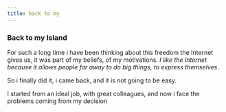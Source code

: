 ```yaml
---
title: back to my
---
```


### Back to my Island

For such a long time i have been thinking about this freedom the
Internet gives us, it was part of my beliefs, of my motivations. *I
like the Internet because it allows people far away to do big things,
to express themselves*.

So i finally did it, i came back, and it is not going to be easy.

I started from an ideal job, with great colleagues, and now i face the
problems coming from my decision
